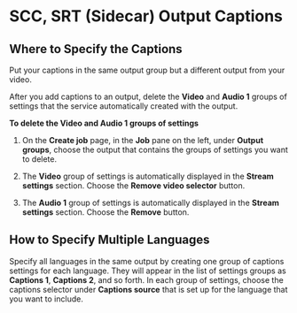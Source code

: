 # SCC, SRT \(Sidecar\) Output Captions<a name="scc-srt-output-captions"></a>

## Where to Specify the Captions<a name="where-scc-srt-output-captions"></a>

Put your captions in the same output group but a different output from your video\.

After you add captions to an output, delete the **Video** and **Audio 1** groups of settings that the service automatically created with the output\.

**To delete the Video and Audio 1 groups of settings**

1. On the **Create job** page, in the **Job** pane on the left, under **Output groups**, choose the output that contains the groups of settings you want to delete\.

1. The **Video** group of settings is automatically displayed in the **Stream settings** section\. Choose the **Remove video selector** button\.

1. The **Audio 1** group of settings is automatically displayed in the **Stream settings** section\. Choose the **Remove** button\.

## How to Specify Multiple Languages<a name="multilang-scc-srt-output-captions"></a>

Specify all languages in the same output by creating one group of captions settings for each language\. They will appear in the list of settings groups as **Captions 1**, **Captions 2**, and so forth\. In each group of settings, choose the captions selector under **Captions source** that is set up for the language that you want to include\.